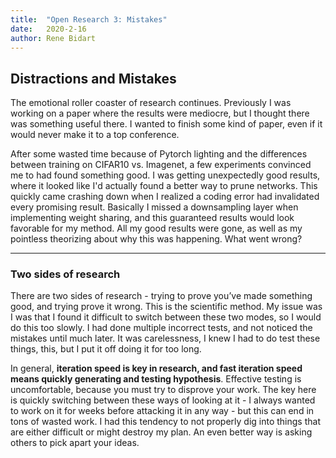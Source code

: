 ```yaml
---
title:  "Open Research 3: Mistakes"
date:   2020-2-16
author: Rene Bidart
---
```

## Distractions and Mistakes
The emotional roller coaster of research continues. Previously I was working on a paper where the results were mediocre, but I thought there was something useful there. I wanted to finish some kind of paper, even if it would never make it to a top conference.

After some wasted time because of Pytorch lighting and the differences between training on CIFAR10 vs. Imagenet, a few experiments convinced me to had found something good. I was getting unexpectedly good results, where it looked like I'd actually found a better way to prune networks. This quickly came crashing down when I realized a coding error had invalidated every promising result. Basically I missed a downsampling layer when implementing weight sharing, and this guaranteed results would look favorable for my method. All my good results were gone, as well as my pointless theorizing about why this was happening. What went wrong?

_______

### Two sides of research
There are two sides of research - trying to prove you’ve made something good, and trying prove it wrong. This is the scientific method. My issue was I was that I found it difficult to switch between these two modes, so I would do this too slowly. I had done multiple incorrect tests, and not noticed the mistakes until much later. It was carelessness, I knew I had to do test these things, this, but I put it off doing it for too long.

In general, **iteration speed is key in research, and fast iteration speed means quickly generating and testing hypothesis**. Effective testing is uncomfortable, because you must try to disprove your work.  The key here is quickly switching between these ways of looking at it - I always wanted to work on it for weeks before attacking it in any way - but this can end in tons of wasted work. I had this tendency to not properly dig into things that are either difficult or might destroy my plan. An even better way is asking others to pick apart your ideas.


